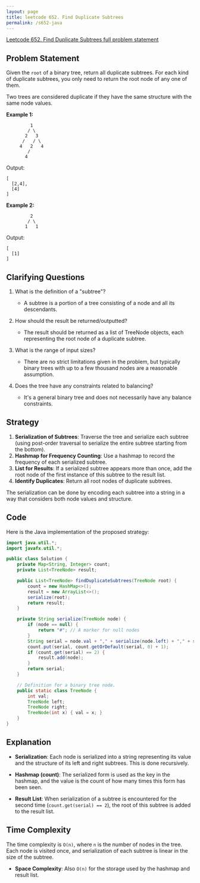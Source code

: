 ```yaml
---
layout: page
title: leetcode 652. Find Duplicate Subtrees
permalink: /s652-java
---
```

[Leetcode 652. Find Duplicate Subtrees full problem statement](https://algoadvance.github.io/algoadvance/l652)
## Problem Statement

Given the `root` of a binary tree, return all duplicate subtrees. For each kind of duplicate subtrees, you only need to return the root node of any one of them.

Two trees are considered duplicate if they have the same structure with the same node values.

**Example 1:**
```
         1
        / \
       2   3
      /   / \
     4   2   4
        /
       4
```
Output: 
```
[
  [2,4],
  [4]
]
```

**Example 2:**
```
         2
        / \
       1   1
```
Output: 
```
[
  [1]
]
```

## Clarifying Questions

1. What is the definition of a "subtree"? 
   - A subtree is a portion of a tree consisting of a node and all its descendants.
   
2. How should the result be returned/outputted?
   - The result should be returned as a list of TreeNode objects, each representing the root node of a duplicate subtree.

3. What is the range of input sizes?
   - There are no strict limitations given in the problem, but typically binary trees with up to a few thousand nodes are a reasonable assumption.

4. Does the tree have any constraints related to balancing? 
   - It's a general binary tree and does not necessarily have any balance constraints.

## Strategy

1. **Serialization of Subtrees**: Traverse the tree and serialize each subtree (using post-order traversal to serialize the entire subtree starting from the bottom). 
2. **Hashmap for Frequency Counting**: Use a hashmap to record the frequency of each serialized subtree.
3. **List for Results**: If a serialized subtree appears more than once, add the root node of the first instance of this subtree to the result list.
4. **Identify Duplicates**: Return all root nodes of duplicate subtrees.

The serialization can be done by encoding each subtree into a string in a way that considers both node values and structure.

## Code

Here is the Java implementation of the proposed strategy:

```java
import java.util.*;
import javafx.util.*;

public class Solution {
    private Map<String, Integer> count;
    private List<TreeNode> result;

    public List<TreeNode> findDuplicateSubtrees(TreeNode root) {
        count = new HashMap<>();
        result = new ArrayList<>();
        serialize(root);
        return result;
    }

    private String serialize(TreeNode node) {
        if (node == null) {
            return "#"; // A marker for null nodes
        }
        String serial = node.val + "," + serialize(node.left) + "," + serialize(node.right);
        count.put(serial, count.getOrDefault(serial, 0) + 1);
        if (count.get(serial) == 2) {
            result.add(node);
        }
        return serial;
    }

    // Definition for a binary tree node.
    public static class TreeNode {
        int val;
        TreeNode left;
        TreeNode right;
        TreeNode(int x) { val = x; }
    }
}
```

## Explanation

- **Serialization**: Each node is serialized into a string representing its value and the structure of its left and right subtrees. This is done recursively.
  
- **Hashmap (count)**: The serialized form is used as the key in the hashmap, and the value is the count of how many times this form has been seen.
  
- **Result List**: When serialization of a subtree is encountered for the second time (`count.get(serial) == 2`), the root of this subtree is added to the result list.

## Time Complexity

The time complexity is `O(n)`, where `n` is the number of nodes in the tree. Each node is visited once, and serialization of each subtree is linear in the size of the subtree.

- **Space Complexity**: Also `O(n)` for the storage used by the hashmap and result list.